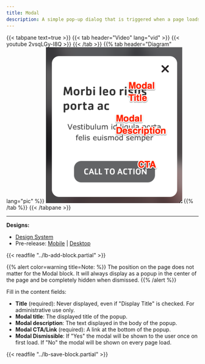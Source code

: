 ```yaml
---
title: Modal
description: A simple pop-up dialog that is triggered when a page loads.
---
```


{{< tabpane text=true >}}
    {{< tab header="Video" lang="vid" >}}
        {{< youtube 2vsqLGy-I8Q >}}
    {{< /tab >}}
    {{% tab header="Diagram" lang="pic" %}}
![Screenshot showing the field titles overlaid on the design](lb-modal-fields.png)
    {{% /tab %}}
{{< /tabpane >}}

-----

**Designs:**
- [Design System](../../../../../../assets/img/designs/lb-ui-kit/Modal.jpg)
- Pre-release: [Mobile](<../../../../../../assets/img/designs/lb/Modals Mobile.png>) | [Desktop](<../../../../../../assets/img/designs/lb/Modals Desktop.png>)

{{< readfile "../lb-add-block.partial" >}}

{{% alert color=warning title=Note: %}}
The position on the page does not matter for the Modal block. It will always display as a popup in the center of the page and be completely hidden when dismissed.
{{% /alert %}}

Fill in the content fields:

- **Title** (required): Never displayed, even if "Display Title" is checked. For administrative use only.
- **Modal title**: The displayed title of the popup.
- **Modal description**: The text displayed in the body of the popup.
- **Modal CTA/Link** (required): A link at the bottom of the popup.
- **Modal Dismissible**: If "Yes" the modal will be shown to the user once on first load. If "No" the modal will be shown on every page load.

{{< readfile "../lb-save-block.partial" >}}
